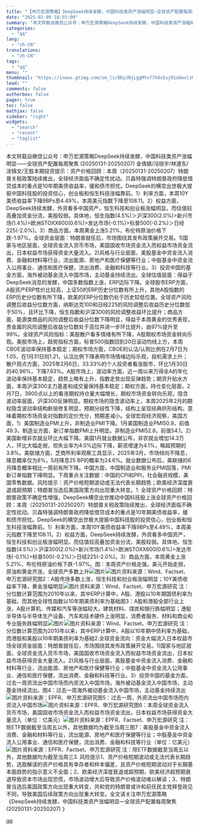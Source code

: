```yaml
---
title: "【申万宏源策略】DeepSeek持续发酵，中国科技类资产涨幅明显—全球资产配置每周聚焦 (20250131-20250207)"
date: "2025-02-09 18:55:00"
summary: "本文转载自微信公众号：申万宏源策略DeepSeek持续发酵，中国科技类资产涨幅明显——全球资产配置每..."
categories:
  - "qq"
lang:
  - "zh-CN"
translations:
  - "zh-CN"
tags:
  - "qq"
menu: ""
thumbnail: "https://inews.gtimg.com/om_ls/ODyJNjLggMYv77XdsEuj91oOwxlzMezaVgs9cQhhphQl4AA_640360/0"
lead: ""
comments: false
authorbox: false
pager: true
toc: false
mathjax: false
sidebar: "right"
widgets:
  - "search"
  - "recent"
  - "taglist"
---
```


本文转载自微信公众号：申万宏源策略DeepSeek持续发酵，中国科技类资产涨幅明显——全球资产配置每周聚焦 (20250131-20250207) 金倩婧/冯晓宇/林遵东/涂锦文/王胜本期投资提示：资产价格回顾：本周（20250131-20250207）特朗普关税政策陆续推出，全球经济面临不确定性扰动。贝森特强调特朗普政府降低借贷成本的重点是10年期美债收益率，缓和债市担忧。DeepSeek的横空出世极大提振中国科技股的投资信心，创业板和恒生科技涨幅靠前。1）利率方面，本周10Y美债收益率下降9BPs至4.49%，本周美元指数下降至108.11。2）权益方面，DeepSeek持续发酵，外资看多中国资产，恒生科技和创业板涨幅明显。而估值较高叠加资金分流，美股较弱。具体地，恒生指数(4.5%)＞沪深300(2.0%)>新兴市场(1.4%)>欧洲STOXX600(0.6%)>发达市场(-0.1%)>标普500(-0.2%)＞日经225(-2.0%)。3）商品方面，本周黄金上涨5.21%，布伦特原油价格下跌-1.97%。全球资金层面：特朗普就任后，市场围绕其发布政策展开交易。1)国家与地区层面，全球资金流入货币市场，美国固收市场资金流入而权益市场资金流出，日本权益市场获得资金大量流入。2)风格与行业层面，美股基金中资金流入消费、金融和材料等行业，流出能源、房地产和医疗保健等行业；中股基金中资金流入公用事业、通信和医疗保健，流出消费、金融和科技等行业。3）投资中国的基金方面，海外被动基金流入中国市场，主动基金持续流出。全球估值层面：得益于DeepSeek消息的发酵，中国多数指数上涨，ERP边际下降。全球股市ERP方面，A股资产ERP性价比较高，上证50的ERP历史分位数有所上升，其他A股指数的ERP历史分位数有所下降，欧美的ERP分位数仍处于历史较低位置。全球资产风险调整后收益分位数方面，纳斯达克100和日经225的风险调整后收益历史分位数低于50%，且环比下降，恒生指数和沪深300的风险调整收益环比提升；商品方面，能源类商品的风险调整后收益分位数下降明显，得益于本周黄金的优秀表现，贵金属的风险调整后收益分位数处于高位并进一步环比提升，由97%提升至99%。全球资产风险指标：美股散户看多情绪有所下降，A股期权市场资金转向乐观。美股市场上，趋势指标方面，标普500指数回到20日滚动均线上方，本周CBOE波动率保持基本稳定；期权市场方面，CBOE的认沽/认购比例在2月7日为1.05，在1月31日则1.21，认沽比例下降表明市场情绪边际乐观，投机需求上升；散户观点方面，2025年2月6日，33.33%的个人投资者看涨股市，环比1月30日的40.96%，下降7.63%。A股市场上，波动率方面，近一周以来万得全A的年化波动率保持基本稳定，趋势上略有上升，指数走势出现反弹趋势；期货升贴水方面，本周沪深300主力基差和成交量保持基本稳定；期权方面，持仓变化层面，2月7日，3900点以上的看涨期权持仓量大幅增长，期权市场资金转向乐观，隐含波动率层面，沪深300反弹明显。期权市场的隐含波动率上，本周2025年2月的期权隐含波动率结构断层修复明显，预期分歧性下降，结构上呈现经典拱形结构，意味着期权市场资金对指数的定价充分，预期差减小。全球宏观经济观察，美国方面，1）美国制造业PMI上升，非制造业PMI下降。1月美国制造业PMI50.9，前值49.3，制造业方面，新订单指数PMI上升明显。非制造业PMI52.8，前值54.1。2）美国新增非农就业环比大幅下降。美国1月就业数据公布，非农就业增加14.3万人，环比大幅走弱，但失业率为4.0%边际下降，薪资增速为4.1%，略超预期的3.8%。美联储方面，芝商所利率观察工具显示，2025年3月，市场倾向不降息，降息概率仅为8%，5月降息25 BP的概率为24.6%。就业数据公布后，美联储的6月降息概率相比一周前有所下降。中国方面，中国制造业和服务业PMI回落，PMI新订单指数下降明显。下周重点关注数据：中国的CPI和PPI，社会融资规模，美国零售数据。风险提示：资产价格短期波动或无法代表长期趋势；欧美经济深度衰退或超预期；特朗普当选后美国政策方向出现重大转变。1. 全球资产价格回顾：特朗普政策不确定性增强，DeepSeek横空出世推动中国科技股上涨全球资产价格回顾：本周（20250131-20250207）特朗普关税政策陆续推出，全球经济面临不确定性扰动。贝森特强调特朗普政府降低借贷成本的重点是10年期美债收益率，缓和债市担忧。DeepSeek的横空出世极大提振中国科技股的投资信心，创业板和恒生科技涨幅靠前。1）利率方面，本周10Y美债收益率下降9BPs至4.49%，本周美元指数下降至108.11。2）权益方面，DeepSeek持续发酵，外资看多中国资产，恒生科技和创业板涨幅明显。而估值较高叠加资金分流，美股较弱。具体地，恒生指数(4.5%)＞沪深300(2.0%)>新兴市场(1.4%)>欧洲STOXX600(0.6%)>发达市场(-0.1%)>标普500(-0.2%)＞日经225(-2.0%)。3）商品方面，本周黄金上涨5.21%，布伦特原油价格下跌-1.97%。图：本周资产价格走强，美元开始走弱，原油和黄金齐涨，全球资产多数上升![图片](https://inews.gtimg.com/om_bt/O_OLtdVoDj3eKR_S6GHgExiuGRRrWGjjUYXIPuhL1r9w8AA/641)![图片](https://inews.gtimg.com/om_bt/OblJjBMAbiQt1_9Io_Mou6jTtAlYcXkoumSefdYdGfiDUAA/641)资料来源：Wind、Factset、申万宏源研究图2：A股市场多数上涨，恒生科技和创业板涨幅明显；10Y美债收益率下降，黄金涨幅明显![图片](https://inews.gtimg.com/om_bt/O9GgIGdmK5-rCjA-xN1a8SZvT2RWUeBQSqHlsCrjZ2c-YAA/641)资料来源：Wind、Factset、申万宏源研究 注：分位数计算范围为2010年以来，其中ERP计算中，A股、港股以10年期国债利率为基础，而其他全球性指数以10年期美债利率为基础图3：A股和港股全部行业上涨，A股计算机、传媒和汽车等涨幅较大，建筑材料、煤炭和银行跌幅明显；港股半导体与半导体生产设备、汽车和技术硬件上涨明显，消费者服务、材料和商业和专业服务跌幅明显![图片](https://inews.gtimg.com/om_bt/O_u66zj7-6SU-MASjapu75rCmBwO0jV8-oxfKmA174kp8AA/641)![图片](https://inews.gtimg.com/om_bt/OqsiVrIpYCiZkllEOxt2jNGOvU1YeVf6y-WDJEb3Dl4zgAA/641)资料来源：Wind、Factset、申万宏源研究 注：分位数计算范围为2010年以来，其中ERP计算中，A股以10年期中债利率为基础，而港股和美股以10年期美债利率为基础2.全球资金流向：资金大幅流入日本权益市场全球资金层面：特朗普就任后，市场围绕其发布政策展开交易。1)国家与地区层面，全球资金流入货币市场，美国固收市场资金流入而权益市场资金流出，日本权益市场获得资金大量流入。2)风格与行业层面，美股基金中资金流入消费、金融和材料等行业，流出能源、房地产和医疗保健等行业；中股基金中资金流入公用事业、通信和医疗保健，流出消费、金融和科技等行业。3）投资中国的基金方面，过去一周资流出中国市场而内资流入中国市场，海外被动基金流入中国市场，主动基金持续流出。图4：过去一周海外被动基金流入中国市场，主动基金持续流出![图片](https://inews.gtimg.com/om_bt/OYy6iSwzeUHPSzQq3hpJN01sW9IAd1h3lPV3BbAOGiByEAA/641)资料来源：EPFR、申万宏源研究图5：过去一周，外资流出中国市场而内资流入中国市场![图片](https://inews.gtimg.com/om_bt/OHsmCK8Cxm_9qTqhQD1Gx63bJbB-NA2TO76lIp0fZ7FrwAA/641)资料来源：EPFR、申万宏源研究图6：本周全球资金流入货币市场，美国固收市场资金流入而权益市场资金流出，日本权益市场获得资金大量流入（单位：亿美元）![图片](https://inews.gtimg.com/om_bt/Op-ir19QXDlfTrISvSifRNroeC1S3b9F9zG_IBYUfeXb4AA/641)资料来源：EPFR、Factset、申万宏源研究 注：除ETF数据截至当周五以外，其他数据均为截至当周三图7：美股基金中资金流入消费、金融和材料等行业，流出能源、房地产和医疗保健等行业；中股基金中资金流入公用事业、通信和医疗保健，流出消费、金融和科技等行业（单位：亿美元）![图片](https://inews.gtimg.com/om_bt/O1Dna8uDavKZNNHx_YRzDWUMshmCRd7W-VN80KhECEpPgAA/641)资料来源：EPFR、Factset、申万宏源研究 注：除ETF数据截至当周五以外，其他数据均为截至当周三3. 风险提示1、资产价格短期波动或无法代表长期趋势，选取解读的资产价格具有幸存者和样本偏差，且资产价格短期波动对于长期基本面趋势的指示意义不全面；2、欧美经济深度衰退或超预期，欧美经济超预期衰退导致资本市场出现恐慌，市场波动增大后导致资产价格波动难以解读；3、特朗普当选后美国政策方向出现重大转变，共和党的特朗普或许和前任民主党拜登政见不同，导致美国后续政策方向出现重大转变。全文请关注申万宏源策略《DeepSeek持续发酵，中国科技类资产涨幅明显—全球资产配置每周聚焦 (20250131-20250207) 》

[qq](https://new.qq.com/rain/a/20250209A05APV00)
